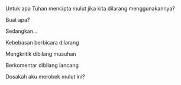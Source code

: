 Untuk apa Tuhan mencipta mulut jika kita dilarang menggunakannya?

Buat apa?

Sedangkan...

Kebebasan berbicara dilarang

Mengkritik dibilang musuhan

Berkomentar dibilang lancang

Dosakah aku merobek mulut ini?